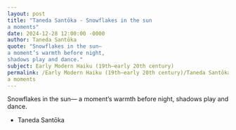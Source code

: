 ```yaml
---
layout: post
title: "Taneda Santōka - Snowflakes in the sun
a moments"
date: 2024-12-28 12:00:00 -0000
author: Taneda Santōka
quote: "Snowflakes in the sun—
a moment’s warmth before night,
shadows play and dance."
subject: Early Modern Haiku (19th–early 20th century)
permalink: /Early Modern Haiku (19th–early 20th century)/Taneda Santōka/Taneda Santōka - Snowflakes in the sun
a moments
---
```


Snowflakes in the sun—
a moment’s warmth before night,
shadows play and dance.

- Taneda Santōka
